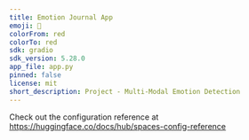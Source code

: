 ```yaml
---
title: Emotion Journal App
emoji: 🐨
colorFrom: red
colorTo: red
sdk: gradio
sdk_version: 5.28.0
app_file: app.py
pinned: false
license: mit
short_description: Project - Multi-Modal Emotion Detection
---
```


Check out the configuration reference at https://huggingface.co/docs/hub/spaces-config-reference
